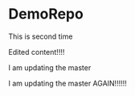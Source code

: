 # DemoRepo
This is second time


Edited content!!!!

I am updating the master

I am updating the master  AGAIN!!!!!!

